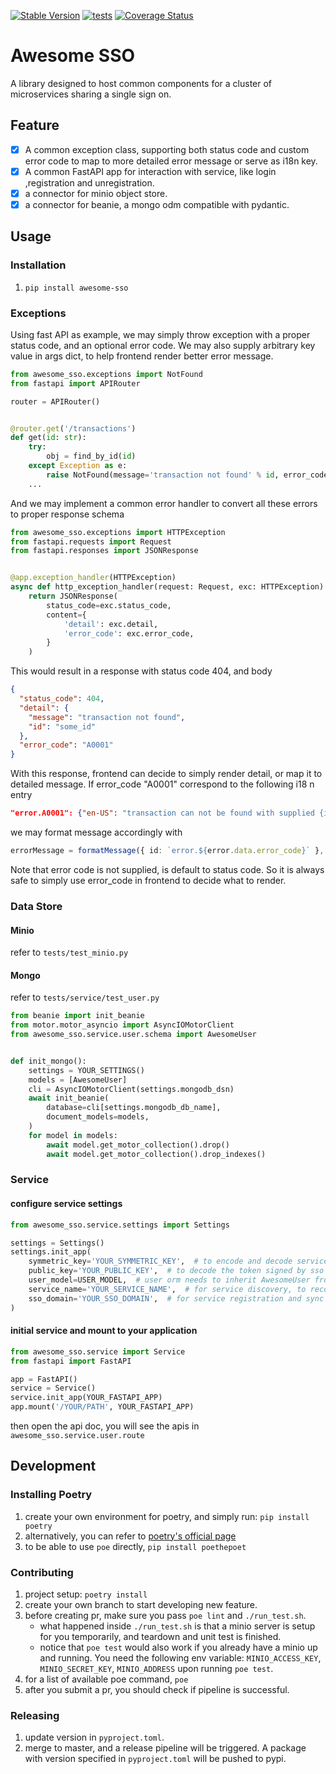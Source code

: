 [![Stable Version](https://img.shields.io/pypi/v/awesome-sso?label=stable)](https://pypi.org/project/awesome-sso/)
[![tests](https://github.com/MoBagel/awesome-sso/workflows/ci/badge.svg)](https://github.com/MoBagel/awesome-sso)
[![Coverage Status](https://coveralls.io/repos/github/MoBagel/awesome-sso/badge.svg?branch=develop)](https://coveralls.io/github/MoBagel/awesome-sso)

# Awesome SSO

A library designed to host common components for a cluster of microservices sharing a single sign on.

## Feature

- [x] A common exception class, supporting both status code and custom error code to map to more detailed error message
  or serve as i18n key.
- [x] A common FastAPI app for interaction with service, like login ,registration and unregistration.
- [x] a connector for minio object store.
- [x] a connector for beanie, a mongo odm compatible with pydantic.

## Usage

### Installation

1. `pip install awesome-sso`

### Exceptions

Using fast API as example, we may simply throw exception with a proper status code, and an optional error code. We may
also supply arbitrary key value in args dict, to help frontend render better error message.

```python
from awesome_sso.exceptions import NotFound
from fastapi import APIRouter

router = APIRouter()


@router.get('/transactions')
def get(id: str):
    try:
        obj = find_by_id(id)
    except Exception as e:
        raise NotFound(message='transaction not found' % id, error_code='A0001', args={id: id})
    ...
```

And we may implement a common error handler to convert all these errors to proper response schema

```python
from awesome_sso.exceptions import HTTPException
from fastapi.requests import Request
from fastapi.responses import JSONResponse


@app.exception_handler(HTTPException)
async def http_exception_handler(request: Request, exc: HTTPException):
    return JSONResponse(
        status_code=exc.status_code,
        content={
            'detail': exc.detail,
            'error_code': exc.error_code,
        }
    )
```

This would result in a response with status code 404, and body

```json
{
  "status_code": 404,
  "detail": {
    "message": "transaction not found",
    "id": "some_id"
  },
  "error_code": "A0001"
}
```

With this response, frontend can decide to simply render detail, or map it to detailed message. If error_code "A0001"
correspond to the following i18 n entry

```json
"error.A0001": {"en-US": "transaction can not be found with supplied {id}: {message}"}
```

we may format message accordingly with

```typescript
errorMessage = formatMessage({ id: `error.${error.data.error_code}` }, error.data.detail);
```

Note that error code is not supplied, is default to status code. So it is always safe to simply use error_code in
frontend to decide what to render.

### Data Store

#### Minio

refer to `tests/test_minio.py`

#### Mongo

refer to `tests/service/test_user.py`

```python
from beanie import init_beanie
from motor.motor_asyncio import AsyncIOMotorClient
from awesome_sso.service.user.schema import AwesomeUser


def init_mongo():
    settings = YOUR_SETTINGS()
    models = [AwesomeUser]
    cli = AsyncIOMotorClient(settings.mongodb_dsn)
    await init_beanie(
        database=cli[settings.mongodb_db_name],
        document_models=models,
    )
    for model in models:
        await model.get_motor_collection().drop()
        await model.get_motor_collection().drop_indexes()
```

### Service

#### configure service settings

```python
from awesome_sso.service.settings import Settings

settings = Settings()
settings.init_app(
    symmetric_key='YOUR_SYMMETRIC_KEY',  # to encode and decode service token
    public_key='YOUR_PUBLIC_KEY',  # to decode the token signed by sso
    user_model=USER_MODEL,  # user orm needs to inherit AwesomeUser from `awesome_sso.user.schema`
    service_name='YOUR_SERVICE_NAME',  # for service discovery, to recognize service
    sso_domain='YOUR_SSO_DOMAIN',  # for service registration and sync user
)

```

#### initial service and mount to your application

```python
from awesome_sso.service import Service
from fastapi import FastAPI

app = FastAPI()
service = Service()
service.init_app(YOUR_FASTAPI_APP)
app.mount('/YOUR/PATH', YOUR_FASTAPI_APP)
```

then open the api doc, you will see the apis in `awesome_sso.service.user.route`

## Development

### Installing Poetry

1. create your own environment for poetry, and simply run: `pip install poetry`
2. alternatively, you can refer to [poetry's official page](https://github.com/python-poetry/poetry)
3. to be able to use `poe` directly, `pip install poethepoet`

### Contributing

1. project setup: `poetry install`
2. create your own branch to start developing new feature.
3. before creating pr, make sure you pass `poe lint` and `./run_test.sh`.
    - what happened inside `./run_test.sh` is that a minio server is setup for you temporarily, and teardown and unit
      test is finished.
    - notice that `poe test` would also work if you already have a minio up and running. You need the following env
      variable: `MINIO_ACCESS_KEY`, `MINIO_SECRET_KEY`, `MINIO_ADDRESS` upon running `poe test`.
4. for a list of available poe command, `poe`
5. after you submit a pr, you should check if pipeline is successful.

### Releasing

1. update version in `pyproject.toml`.
2. merge to master, and a release pipeline will be triggered. A package with version specified in `pyproject.toml`
   will be pushed to pypi.
